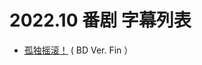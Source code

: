 # 2022.10 番剧 字幕列表
- [孤独摇滚！](https://github.com/Kitauji-Sub/Subtitles/tree/main/TV/2022/10/Bocchi%20the%20Rock!) ( BD Ver. Fin ）
